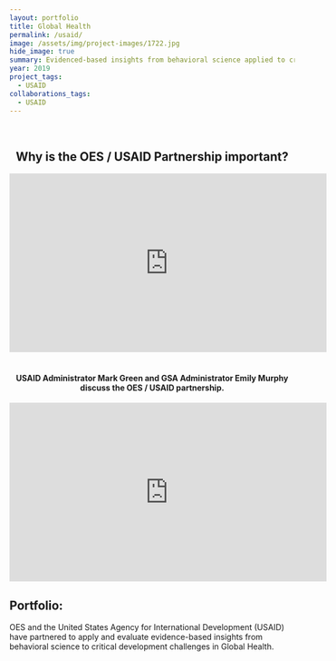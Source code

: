```yaml
---
layout: portfolio
title: Global Health
permalink: /usaid/
image: /assets/img/project-images/1722.jpg  
hide_image: true
summary: Evidenced-based insights from behavioral science applied to critical development challenges in Global Health
year: 2019
project_tags:
  - USAID
collaborations_tags:
  - USAID
---
```

<br/>
<section>
	<center>
		<h2>Why is the OES / USAID Partnership important?</h2>
		<iframe width="560" height="315" src="https://www.youtube.com/embed/JcOg-4C56ag" frameborder="0" allow="autoplay; encrypted-media" allowfullscreen></iframe>
	</center>
</section>
<br>
<section>
	<center> 
		<h4>USAID Administrator Mark Green and GSA Administrator Emily Murphy discuss the OES / USAID partnership.</h4>
		<iframe width="560" height="315" src="https://www.youtube.com/embed/d00vuBcA1y4" frameborder="0" allow="autoplay; encrypted-media" allowfullscreen></iframe>
	</center>
</section>

<h2>Portfolio:</h2>
<p>OES and the United States Agency for International Development (USAID) have partnered to apply and evaluate evidence-based insights from behavioral science to critical development challenges in Global Health.</p>




